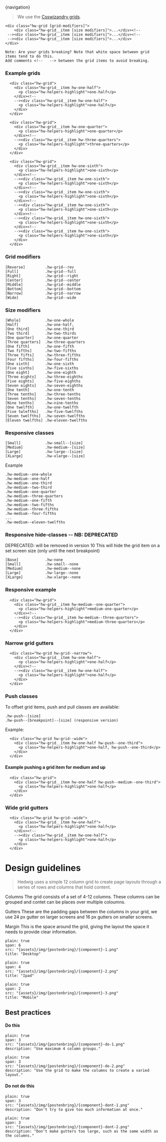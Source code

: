 {navigation}

> We use the [Csswizandry grids](https://github.com/csswizardry/csswizardry-grids).




```code
<div class="hw-grid [grid-modifiers]">
    <div class="hw-grid__item [size modifiers]">...</div><!--
 --><div class="hw-grid__item [size modifiers]">...</div><!--
 --><div class="hw-grid__item [size modifiers]">...</div>
</div>

Note: Are your grids breaking? Note that white space between grid items tend to do this.
Add comments <!--   --> between the grid items to avoid breaking.
```

### Example grids

```html|span-6
  <div class="hw-grid">
    <div class="hw-grid__item hw-one-half">
      <p class="hw-helpers-highlight">one-half</p>
    </div><!--
    --><div class="hw-grid__item hw-one-half">
      <p class="hw-helpers-highlight">one-half</p>
    </div>
  </div>
```

```html|span-6
  <div class="hw-grid">
    <div class="hw-grid__item hw-one-quarter">
      <p class="hw-helpers-highlight">one-quarter</p>
    </div><!--
    --><div class="hw-grid__item hw-three-quarters">
      <p class="hw-helpers-highlight">three-quarters</p>
    </div>
  </div>
```

```html|span-6
  <div class="hw-grid">
    <div class="hw-grid__item hw-one-sixth">
      <p class="hw-helpers-highlight">one-sixth</p>
    </div><!--
    --><div class="hw-grid__item hw-one-sixth">
      <p class="hw-helpers-highlight">one-sixth</p>
    </div><!--
    --><div class="hw-grid__item hw-one-sixth">
      <p class="hw-helpers-highlight">one-sixth</p>
    </div><!--
    --><div class="hw-grid__item hw-one-sixth">
      <p class="hw-helpers-highlight">one-sixth</p>
    </div><!--
    --><div class="hw-grid__item hw-one-sixth">
      <p class="hw-helpers-highlight">one-sixth</p>
    </div><!--
    --><div class="hw-grid__item hw-one-sixth">
      <p class="hw-helpers-highlight">one-sixth</p>
    </div>
  </div>
```

### Grid modifiers
```code
[Reverse]         .hw-grid--rev
[Full]            .hw-grid--full
[Right]           .hw-grid--right
[Center]          .hw-grid--center
[Middle]          .hw-grid--middle
[Bottom]          .hw-grid--bottom
[Narrow]          .hw-grid--narrow
[Wide]            .hw-grid--wide
```

### Size modifiers
```code
[Whole]           .hw-one-whole
[Half]            .hw-one-half,
[One third]       .hw-one-third
[Two third]       .hw-two-thirds
[One quarter]     .hw-one-quarter
[Three quarters]  .hw-three-quarters
[One fifth]       .hw-one-fifth
[Two fifths]      .hw-two-fifths
[Three fifts]     .hw-three-fifths
[Four fifths]     .hw-four-fifths
[One sixth]       .hw-one-sixth
[Five sixths]     .hw-five-sixths
[One eight]       .hw-one-eighth
[Three eights]    .hw-three-eighths
[Five eights]     .hw-five-eighths
[Seven eights]    .hw-seven-eighths
[One tenth]       .hw-one-tenth
[Three tenths]    .hw-three-tenths
[Seven tenths]    .hw-seven-tenths
[Nine tenths]     .hw-nine-tenths
[One twelfth]     .hw-one-twelfth
[Five twlefths]   .hw-five-twelfths
[Seven twelfths]  .hw-seven-twelfths
[Eleven twelfths] .hw-eleven-twelfths
```

### Responsive classes
```code
[Small]           .hw-small--[size]
[Medium]          .hw-medium--[size]
[Large]           .hw-large--[size]
[XLarge]          .hw-xlarge--[size]
```

Example
```code
.hw-medium--one-whole
.hw-medium--one-half
.hw-medium--one-third
.hw-medium--two-third
.hw-medium--one-quarter
.hw-medium--three-quarters
.hw-medium--one-fifth
.hw-medium--two-fifths
.hw-medium--three-fifths
.hw-medium--four-fifths
...
.hw-medium--eleven-twelfths
```

### Responsive hide-classes -- NB: DEPRECATED

DEPRECATED: will be removed in version 10
This will hide the grid item on a set screen size (only until the next breakpoint)


```code
[Base]            .hw-none
[Small]           .hw-small--none
[Medium]          .hw-medium--none
[Large]           .hw-large--none
[XLarge]          .hw-xlarge--none
```


### Responsive example

```html|span-6,responsive
  <div class="hw-grid">
    <div class="hw-grid__item hw-medium--one-quarter">
      <p class="hw-helpers-highlight">medium-one-quarter</p>
    </div><!--
    --><div class="hw-grid__item hw-medium--three-quarters">
      <p class="hw-helpers-highlight">medium-three-quarters</p>
    </div>
  </div>

```

### Narrow grid gutters

```html|span-6
  <div class="hw-grid hw-grid--narrow">
    <div class="hw-grid__item hw-one-half">
      <p class="hw-helpers-highlight">one-half</p>
    </div><!--
    --><div class="hw-grid__item hw-one-half">
      <p class="hw-helpers-highlight">one-half</p>
    </div>
  </div>
```

### Push classes

To offset grid items, push and pull classes are available:

```code
.hw-push--[size]
.hw-push--[breakpoint]--[size] (responsive version)
```

Example:
```html|span-6
  <div class="hw-grid hw-grid--wide">
    <div class="hw-grid__item hw-one-half hw-push--one-third">
      <p class="hw-helpers-highlight">one-half, hw-push--one-third</p>
    </div>
  </div>
```


#### Example pushing a grid item for medium and up
```html|span-6,responsive
  <div class="hw-grid">
    <div class="hw-grid__item hw-one-half hw-push--medium--one-third">
      <p class="hw-helpers-highlight">one-half</p>
    </div>
  </div>
```


### Wide grid gutters

```html|span-6
  <div class="hw-grid hw-grid--wide">
    <div class="hw-grid__item hw-one-half">
      <p class="hw-helpers-highlight">one-half</p>
    </div><!--
    --><div class="hw-grid__item hw-one-half">
      <p class="hw-helpers-highlight">one-half</p>
    </div>
  </div>
```









# Design guidelines

> Hedwig uses a simple 12 column grid to create page layouts through a series of rows and columns that hold content. 



Columns
The grid consists of a set of 4-12 columns. These columns can be grouped and contet can be places over multiple coloumns. 

Gutters
These are the padding gaps between the columns in your grid, we use 24 px gutter on larger screens and 16 px gutters on smaller screens.

Margin
This is the space around the grid, giving the layout the space it needs to provide clear information. 




```image
plain: true
span: 6
src: "{assets}/img/{postenbring}/{component}-1.png"
title: "Desktop"
```


```image
plain: true
span: 4
src: "{assets}/img/{postenbring}/{component}-2.png"
title: "Ipad"
```
```image
plain: true
span: 2
src: "{assets}/img/{postenbring}/{component}-3.png"
title: "Mobile"
```







## Best practices

#### Do this

```image
plain: true
span: 3
src: "{assets}/img/{postenbring}/{component}-do-1.png"
description: "Use maximum 4 column groups."
```
```image
plain: true
span: 3
src: "{assets}/img/{postenbring}/{component}-do-2.png"
description: "Use the grid to make the columns to create a varied layout."
```

#### Do not do this
  
```image
plain: true
span: 3
src: "{assets}/img/{postenbring}/{component}-dont-1.png"
description: "Don't try to give too much information at once."
```
```image
plain: true
span: 3
src: "{assets}/img/{postenbring}/{component}-dont-2.png"
description: "Don't make gutters too large, such as the same width as the columns."
```